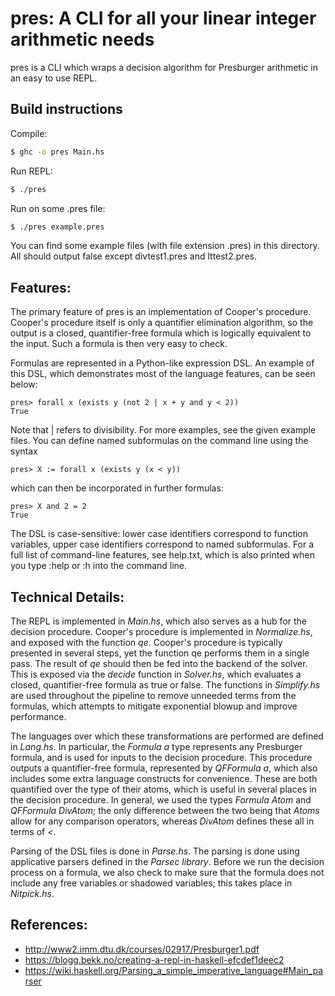 # pres: A CLI for all your linear integer arithmetic needs

pres is a CLI which wraps a decision algorithm for Presburger arithmetic in an easy to use REPL.

## Build instructions

Compile:

```bash
$ ghc -o pres Main.hs
```

Run REPL:
```bash
$ ./pres
```

Run on some .pres file:
```bash
$ ./pres example.pres
```

You can find some example files (with file extension .pres) in this directory. All should output false except divtest1.pres and lttest2.pres.

## Features:

The primary feature of pres is an implementation of Cooper's procedure. Cooper's procedure itself is only a quantifier elimination algorithm, so the output is a closed, quantifier-free formula which is logically equivalent to the input. Such a formula is then very easy to check. 

Formulas are represented in a Python-like expression DSL. An example of this DSL, which demonstrates most of the language features, can be seen below:

```
pres> forall x (exists y (not 2 | x + y and y < 2))
True
```

Note that | refers to divisibility. For more examples, see the given example files. You can define named subformulas on the command line using the syntax

```
pres> X := forall x (exists y (x < y))
```

which can then be incorporated in further formulas:

```
pres> X and 2 = 2
True
```

The DSL is case-sensitive: lower case identifiers correspond to function variables, upper case identifiers correspond to named subformulas. For a full list of command-line features, see help.txt, which is also printed when you type :help or :h into the command line.

## Technical Details:

The REPL is implemented in *Main.hs*, which also serves as a hub for the decision procedure. Cooper's procedure is implemented in *Normalize.hs*, and exposed with the function *qe*. Cooper's procedure is typically presented in several steps, yet the function qe performs them in a single pass. The result of *qe* should then be fed into the backend of the solver. This is exposed via the *decide* function in *Solver.hs*, which evaluates a closed, quantifier-free formula as true or false. The functions in *Simplify.hs* are used throughout the pipeline to remove unneeded terms from the formulas, which attempts to mitigate exponential blowup and improve performance. 

The languages over which these transformations are performed are defined in *Lang.hs*. In particular, the *Formula a* type represents any Presburger formula, and is used for inputs to the decision procedure. This procedure outputs a quantifier-free formula, represented by *QFFormula a*, which also includes some extra language constructs for convenience. These are both quantified over the type of their atoms, which is useful in several places in the decision procedure. In general, we used the types *Formula Atom* and *QFFormula DivAtom*; the only difference between the two being that *Atoms* allow for any comparison operators, whereas *DivAtom* defines these all in terms of *<*.

Parsing of the DSL files is done in *Parse.hs*. The parsing is done using applicative parsers defined in the *Parsec library*. Before we run the decision process on a formula, we also check to make sure that the formula does not include any free variables or shadowed variables; this takes place in *Nitpick.hs*.

## References:

- http://www2.imm.dtu.dk/courses/02917/Presburger1.pdf
- https://blogg.bekk.no/creating-a-repl-in-haskell-efcdef1deec2
- https://wiki.haskell.org/Parsing_a_simple_imperative_language#Main_parser

